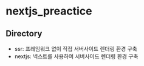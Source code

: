 # nextjs_preactice

## Directory

- ssr: 프레임워크 없이 직접 서버사이드 렌더링 환경 구축
- nextjs: 넥스트를 사용하여 서버사이드 렌더링 환경 구축
